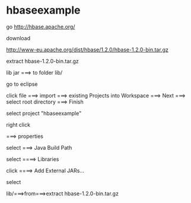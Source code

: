 # hbaseexample

go http://hbase.apache.org/

download 

http://www-eu.apache.org/dist/hbase/1.2.0/hbase-1.2.0-bin.tar.gz

extract hbase-1.2.0-bin.tar.gz

lib jar ===> to folder lib/

go to eclipse

click file ===> import ===> existing Projects into Workspace
===> Next ===> select root directory ===> Finish

select project "hbaseexample"

right click

===> properties

select
===> Java Build Path

select
====> Libraries

click
====> Add External JARs...

select

lib/===>from===>extract hbase-1.2.0-bin.tar.gz

